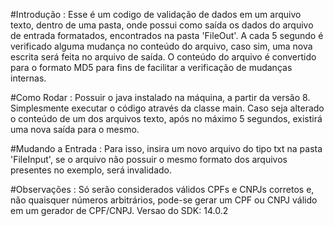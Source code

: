 #Introdução :
Esse é um codigo de validação de dados em um arquivo texto, dentro de uma pasta, onde possui como saída os dados do arquivo de entrada formatados, encontrados na pasta 'FileOut'. A cada 5 segundo é verificado alguma mudança no conteúdo do arquivo, caso sim, uma nova escrita será feita no arquivo de saída. O conteúdo do arquivo é convertido para o formato MD5 para fins de facilitar a verificação de mudanças internas.

#Como Rodar :
Possuir o java instalado na máquina, a partir da versão 8. Simplesmente executar o código através da classe main. Caso seja alterado o conteúdo de um dos arquivos texto, após no máximo 5 segundos, existirá uma nova saída para o mesmo.

#Mudando a Entrada :
Para isso, insira um novo arquivo do tipo txt na pasta 'FileInput', se o arquivo não possuir o mesmo formato dos arquivos presentes no exemplo, será invalidado.

#Observações :
Só serão considerados válidos CPFs e CNPJs corretos e, não quaisquer números arbitrários, pode-se gerar um CPF ou CNPJ válido em um gerador de CPF/CNPJ. Versao do SDK: 14.0.2
